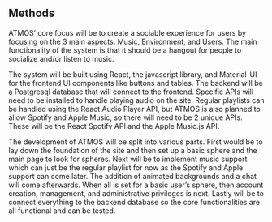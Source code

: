 ## Methods
ATMOS’ core focus will be to create a sociable experience for users by focusing on the 3 main aspects: Music, Environment, and Users. The main functionality of the system is that it should be a hangout for people to socialize and/or listen to music.

The system will be built using React, the javascript library, and Material-UI for the frontend UI components like buttons and tables. The backend will be a Postgresql database that will connect to the frontend. Specific APIs will need to be installed to handle playing audio on the site. Regular playlists can be handled using the React Audio Player API, but ATMOS is also planned to allow Spotify and Apple Music, so there will need to be 2 unique APIs. These will be the React Spotify API and the Apple Music.js API.

The development of ATMOS will be split into various parts. First would be to lay down the foundation of the site and then set up a basic sphere and the main page to look for spheres. Next will be to implement music support which can just be the regular playlist for now as the Spotify and Apple support can come later. The addition of animated backgrounds and a chat will come afterwards. When all is set for a basic user’s sphere, then account creation, management, and administrative privileges is next. Lastly will be to connect everything to the backend database so the core functionalities are all functional and can be tested.